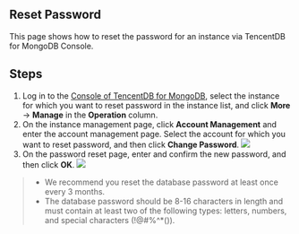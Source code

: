 ## Reset Password
This page shows how to reset the password for an instance via TencentDB for MongoDB Console.

## Steps

1. Log in to the [Console of TencentDB for MongoDB](https://console.cloud.tencent.com/mongodb), select the instance for which you want to reset password in the instance list, and click **More** -> **Manage** in the **Operation** column.
2. On the instance management page, click **Account Management** and enter the account management page. Select the account for which you want to reset password, and then click **Change Password**.
   ![](https://main.qcloudimg.com/raw/9eec4d8b65ea50cfdf4b8deeb9631084.png)
3. On the password reset page, enter and confirm the new password, and then click **OK**.
   ![](https://main.qcloudimg.com/raw/70ade7c7fbaa56ae3dbce804035d2bd1.png)


>- We recommend you reset the database password at least once every 3 months.<br>
>- The database password should be 8-16 characters in length and must contain at least two of the following types: letters, numbers, and special characters (!@#%^*()).


